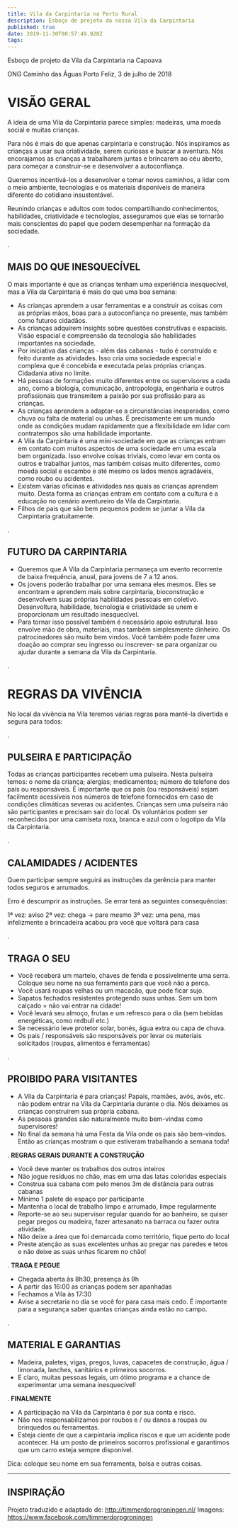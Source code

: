 ```yaml
---
title: Vila da Carpintaria na Porto Rural
description: Esboço de projeto da nossa Vila da Carpintaria
published: true
date: 2019-11-30T00:57:49.920Z
tags: 
---
```


Esboço de projeto da Vila da Carpintaria na Capoava


ONG Caminho das Águas
Porto Feliz, 3 de julho de 2018


# VISÃO GERAL

A ideia de uma Vila da Carpintaria parece simples: madeiras, uma moeda social e muitas crianças. 

Para nós é mais do que apenas carpintaria e construção. Nós inspiramos as crianças a usar sua criatividade, serem curiosas e buscar a aventura. Nós encorajamos as crianças a trabalharem juntas e brincarem ao céu aberto, para começar a construir-se e desenvolver a autoconfiança.

Queremos incentivá-los a desenvolver e tomar novos caminhos, a lidar com o meio ambiente, tecnologias e os materiais disponíveis de maneira diferente do cotidiano insustentável. 

Reunindo crianças e adultos com todos compartilhando conhecimentos, habilidades, criatividade e tecnologias, asseguramos que elas se tornarão mais conscientes do papel que podem desempenhar na formação da sociedade.

.
## MAIS DO QUE INESQUECÍVEL

O mais importante é que as crianças tenham uma experiência inesquecível, mas a Vila da Carpintaria é mais do que uma boa semana:

* As crianças aprendem a usar ferramentas e a construir as coisas com as próprias mãos, boas para a autoconfiança no presente, mas também como futuros cidadãos.
* As crianças adquirem insights sobre questões construtivas e espaciais. Visão espacial e compreensão da tecnologia são habilidades importantes na sociedade.
* Por iniciativa das crianças - além das cabanas - tudo é construído e feito durante as atividades. Isso cria uma sociedade especial e complexa que é concebida e executada pelas próprias crianças. Cidadania ativa no limite.
* Há pessoas de formações muito diferentes entre os supervisores a cada ano, como a biologia, comunicação, antropologia, engenharia e outros profissionais que transmitem a paixão por sua profissão para as crianças.
* As crianças aprendem a adaptar-se a circunstâncias inesperadas, como chuva ou falta de material ou unhas. É precisamente em um mundo onde as condições mudam rapidamente que a flexibilidade em lidar com contratempos são uma habilidade importante.
* A Vila da Carpintaria é uma mini-sociedade em que as crianças entram em contato com muitos aspectos de uma sociedade em uma escala bem organizada. Isso envolve coisas triviais, como levar em conta os outros e trabalhar juntos, mas também coisas muito diferentes, como moeda social e escambo e até mesmo os lados menos agradáveis, como roubo ou acidentes.
* Existem várias oficinas e atividades nas quais as crianças aprendem muito. Desta forma as crianças entram em contato com a cultura e a educação no cenário aventureiro da Vila da Carpintaria.
* Filhos de pais que são bem pequenos podem se juntar a Vila da Carpintaria gratuitamente.

.
## FUTURO DA CARPINTARIA

* Queremos que A Vila da Carpintaria permaneça um evento recorrente de baixa frequência, anual, para jovens de 7 a 12 anos.
* Os jovens poderão trabalhar por uma semana eles mesmos. Eles se encontram e aprendem mais sobre carpintaria, bioconstrução e desenvolvem suas próprias habilidades pessoais em coletivo. Desenvoltura, habilidade, tecnologia e criatividade se unem e proporcionam um resultado inesquecível.
* Para tornar isso possível também é necessário apoio estrutural. Isso envolve mão de obra, materiais, mas também simplesmente dinheiro. Os patrocinadores  são muito bem vindos. Você também pode fazer uma doação ao comprar seu ingresso ou inscrever- se para organizar ou ajudar durante a semana da Vila da Carpintaria.

.
# REGRAS DA VIVÊNCIA

No local da vivência na Vila teremos várias regras para mantê-la divertida e segura para todos:

.
## PULSEIRA E PARTICIPAÇÃO

Todas as crianças participantes recebem uma pulseira. Nesta pulseira temos: o nome da criança; alergias; medicamentos; número de telefone dos pais ou responsáveis.
É importante que os pais (ou responsáveis) sejam facilmente acessíveis nos números de telefone fornecidos em caso de condições climáticas severas ou acidentes.
Crianças sem uma pulseira não são participantes e precisam sair do local.
Os voluntários podem ser reconhecidos por uma camiseta roxa, branca e azul com o logotipo da Vila da Carpintaria.

.
## CALAMIDADES / ACIDENTES

Quem participar sempre seguirá as instruções da gerência para manter todos seguros e arrumados.

Erro é descumprir as instruções. Se errar terá as seguintes consequências:

1ª vez: aviso 
2ª vez: chega -> pare mesmo 
3ª vez: uma pena, mas infelizmente a brincadeira acabou pra você que voltará para casa

.
## TRAGA O SEU

* Você receberá um martelo, chaves de fenda e possivelmente uma serra. Coloque seu nome na sua ferramenta para que você não a perca.
* Você usará roupas velhas ou um macacão, que pode ficar sujo.
* Sapatos fechados resistentes protegendo suas unhas. Sem um bom calçado = não vai entrar na cidade!
* Você levará seu almoço, frutas e um refresco para o dia (sem bebidas energéticas, como redbull etc.)
* Se necessário leve protetor solar, bonés, água extra ou capa de chuva.
* Os pais / responsáveis ​​são responsáveis ​​por levar os materiais solicitados (roupas, alimentos e ferramentas)

.
## PROIBIDO PARA VISITANTES 

* A Vila da Carpintaria é para crianças! Papais, mamães, avós, avós, etc. não podem entrar na Vila da Carpintaria durante o dia. Nós deixamos as crianças construírem sua própria cabana.
* As pessoas grandes são naturalmente muito bem-vindas como supervisores!
* No final da semana há uma Festa da Vila onde os pais são bem-vindos. Então as crianças mostram o que estiveram trabalhando a semana toda!

.
**REGRAS GERAIS DURANTE A CONSTRUÇÃO**

* Você deve manter os trabalhos dos outros inteiros
* Não jogue resíduos no chão, mas em uma das latas coloridas especiais
* Construa sua cabana com pelo menos 3m de distância para outras cabanas
* Mínimo 1 palete de espaço por participante
* Mantenha o local de trabalho limpo e arrumado, limpe regularmente
* Reporte-se ao seu supervisor regular quando for ao banheiro, se quiser pegar pregos ou madeira, fazer artesanato na barraca ou fazer outra atividade.
* Não deixe a área que foi demarcada como território, fique perto do local
* Preste atenção as suas excelentes unhas ao pregar nas paredes e tetos e não deixe as suas unhas ficarem no chão!

.
**TRAGA E PEGUE**

* Chegada aberta às 8h30, presença às 9h
* A partir das 16:00 as crianças podem ser apanhadas
* Fechamos a Vila às 17:30
* Avise a secretaria no dia se você for para casa mais cedo. É importante para a segurança saber quantas crianças ainda estão no campo.

.
## MATERIAL E GARANTIAS

* Madeira, paletes, vigas, pregos, luvas, capacetes de construção, água / limonada, lanches, sanitários e primeiros socorros.
* E claro, muitas pessoas legais, um ótimo programa e a chance de experimentar uma semana inesquecível!

.
**FINALMENTE**

* A participação na Vila da Carpintaria é por sua conta e risco.
* Não nos responsabilizamos por roubos e / ou danos a roupas ou brinquedos ou ferramentas.
* Esteja ciente de que a carpintaria implica riscos e que um acidente pode acontecer. Há um posto de primeiros socorros profissional e garantimos que um carro esteja sempre disponível.

Dica: coloque seu nome em sua ferramenta, bolsa e outras coisas.

---
## INSPIRAÇÃO

Projeto traduzido e adaptado de: http://timmerdorpgroningen.nl/
Imagens: https://www.facebook.com/timmerdorpgroningen 


